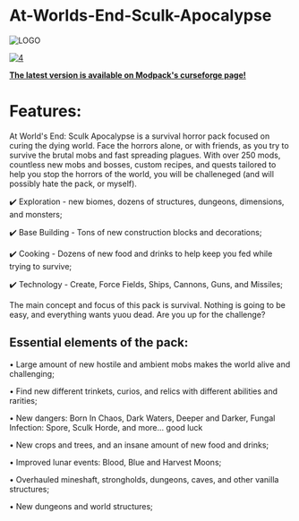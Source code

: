 # At-Worlds-End-Sculk-Apocalypse

![LOGO](https://github.com/user-attachments/assets/288acdef-480e-49d9-bb3d-a5607f3acb33)
<!-- ![col3](https://user-images.githubusercontent.com/7347489/183647041-2764c769-6945-4f75-939c-f314a9b47d10.png)  -->

<!--- [![1](https://img.shields.io/discord/512339624627011586?color=blue&label=discord&logo=discord&style=for-the-badge)](https://discord.gg/CG6HjQjW5c) --->

<!--- [![2](https://img.shields.io/endpoint.svg?url=https://shieldsio-patreon.vercel.app/api?username=Dreams01&type=patrons&style=for-the-badge)](https://www.patreon.com/Dreams01) --->

<!--- [![3](https://img.shields.io/badge/Rent%20-a%20server-cyan?style=for-the-badge&logo=Codeforces&logoColor=cyan)](https://bisecthosting.com/xdreamz) --->

[![4](https://img.shields.io/badge/My-projects-orange?style=for-the-badge&logo=curseforge)](https://www.curseforge.com/members/CodyTheRed/projects)

<!--- Modpack is continuation of my previous pack [**Roguelike Adventures and Dungeons**](https://www.curseforge.com/minecraft/modpacks/roguelike-adventures-and-dungeons) but for newer versions of Minecraft. (1.16+) --->

[**The latest version is available on Modpack's curseforge page!**](https://www.curseforge.com/minecraft/modpacks/at-worlds-end-sculk-apocalypse) 


# **Features:**

At World's End: Sculk Apocalypse is a survival horror pack focused on curing the dying world. Face the horrors alone, or with friends, as you try to survive the brutal mobs and fast spreading plagues. With over 250 mods, countless new mobs and bosses, custom recipes, and quests tailored to help you stop the horrors of the world, you will be challeneged (and will possibly hate the pack, or myself). 
 

<break/>


<!--- Modpack encourages many different playstyles like --->

<!--- ✔️ Questing - Over 1500 quests with useful rewards and shop; --->

✔️ Exploration - new biomes, dozens of structures, dungeons, dimensions, and monsters;

<!--- ✔️ Nomadism - Sophisticated Backpacks, Bags; --->

✔️ Base Building - Tons of new construction blocks and decorations;

<!--- ✔️ Farming - New crops and trees; --->

✔️ Cooking - Dozens of new food and drinks to help keep you fed while trying to survive;

✔️ Technology - Create, Force Fields, Ships, Cannons, Guns, and Missiles;

<!--- ✔️ and a little bit of magic! --->

The main concept and focus of this pack is survival. Nothing is going to be easy, and everything wants yuou dead. Are you up for the challenge?


## **Essential elements of the pack:**

<!--- ## **⚔️ Roguelike:** --->

<!--- • Level up stats (Mining, Combat, etc) and gain various benefits like increased health or damage; --->

• Large amount of new hostile and ambient mobs makes the world alive and challenging;

<!--- • Quests! Receive valuable and useful rewards while exploring or earn coins to spend in the shop; --->

• Find new different trinkets, curios, and relics with different abilities and rarities;

<!--- • Random modifiers and rarities for tools, weapons, armor, and even mobs!; --->

<!--- • Scaling mob difficulty. Mobs grow stronger as you do; --->

<!--- • Mighty elemental dragons with unique loot and items; --->

<!--- • Game difficulty stages: Normal mode, Expert mode, and Master mode;  --->

<!--- • Progressive bosses which make gameplay more challenging; --->

<!--- • A little bit of magic. Be a mage with Ars Nouveau mod; --->

<!--- • Tons of new unique enchantments, new ways of getting them, and leveling them up! --->

<!--- ## **🗺️ Adventures:** --->

• New dangers: Born In Chaos, Dark Waters, Deeper and Darker, Fungal Infection: Spore, Sculk Horde, and more... good luck 

<!--- • New custom picked biomes; --->

<!--- • Go nomad! - Some items allow you to travel continuously with your base in your inventory; --->

<!--- • Different immersive storage solutions; --->

• New crops and trees, and an insane amount of new food and drinks;

• Improved lunar events: Blood, Blue and Harvest Moons; 

<!--- ## **🏰 Dungeons:** --->

• Overhauled mineshaft, strongholds, dungeons, caves, and other vanilla structures;

• New dungeons and world structures;

<!---

## [**Support me on Patreon!**](https://www.patreon.com/Dreams01) | [Modpack's discord channel.](https://discord.com/invite/npNApNFn2r) 
Do you need a server to play with friends? Don't know how to set up one? Just rent an already configured server - install and update my Modpacks( and dozens of others!) in one click!
[![bisecthosting](https://i.imgur.com/EHeCmev.png)](https://bisecthosting.com/xdreamz)

Click on the picture above, select plan (at least 5GB), use my code xdreamz to get 25% off your first month and enjoy playing with your friends!

--->
